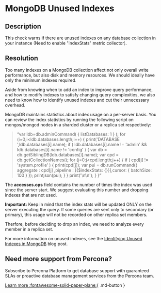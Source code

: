 # MongoDB Unused Indexes

## Description
This check warns if there are unused indexes on any database collection in your instance (Need to enable "indexStats" metric collector).

## Resolution

Too many indexes on a MongoDB collection affect not only overall write performance, but also disk and memory resources. We should ideally have only the minimum indexes required.

Aside from knowing when to add an index to improve query performance, and how to modify indexes to satisfy changing query complexities, we also need to know how to identify unused indexes and cut their unnecessary overhead.

MongoDB maintains statistics about index usage on a per-server basis. You can review the index
statistics by running the following script on  mongos/mongod nodes in a sharded cluster or a replica set respectively:

> “var ldb=db.adminCommand( { listDatabases: 1 } ); for (i=0;i<ldb.databases.length;i++)  {  print('DATABASE ',ldb.databases[i].name);   if ( ldb.databases[i].name != 'admin' && ldb.databases[i].name != 'config' ) {  var db = db.getSiblingDB(ldb.databases[i].name);  var cpd = db.getCollectionNames();  for (j=0;j<cpd.length;j++) {  if ( cpd[j] !=  'system.profile' ) { print(cpd[j]);  var pui = db.runCommand({ aggregate : cpd[j] ,pipeline : [{$indexStats: {}}],cursor: { batchSize: 100 }  });  printjson(pui);  }  }  print('\n\n'); }  }”


The **accesses.ops** field contains the number of times the index was used since the server start.
We suggest evaluating this number and dropping indexes that are not used.

**Important:** Keep in mind that the index stats will be updated ONLY on the server executing the query. If some queries are sent only to secondary (or primary), this usage will not be recorded on other replica set members. 

Therfore, before deciding to drop an index, we need to analyze every member in a replica set.

For more information on unused indexes, see the [Identifying Unused Indexes in MongoDB](https://www.percona.com/blog/identifying-unused-indexes-in-mongodb/) blog post.





## Need more support from Percona?
Subscribe to Percona Platform to get database support with guaranteed SLAs or proactive database management services from the Percona team.

[Learn more :fontawesome-solid-paper-plane:](https://per.co.na/subscribe){ .md-button }
